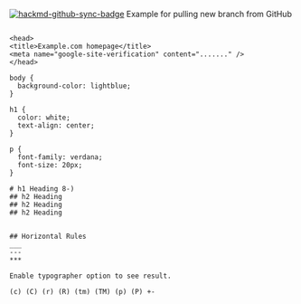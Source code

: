 [![hackmd-github-sync-badge](https://hackmd.io/2qDynBYRRjaNH3L9ZUaSGQ/badge)](https://hackmd.io/2qDynBYRRjaNH3L9ZUaSGQ)
Example for pulling new branch from GitHub

```html=

<head>
<title>Example.com homepage</title>
<meta name="google-site-verification" content="......." />
</head>

```

```css=
body {
  background-color: lightblue;
}

h1 {
  color: white;
  text-align: center;
}

p {
  font-family: verdana;
  font-size: 20px;
}
```

```markdown=
# h1 Heading 8-)
## h2 Heading
## h2 Heading
## h2 Heading


## Horizontal Rules
___
---
***

Enable typographer option to see result.

(c) (C) (r) (R) (tm) (TM) (p) (P) +-


```

